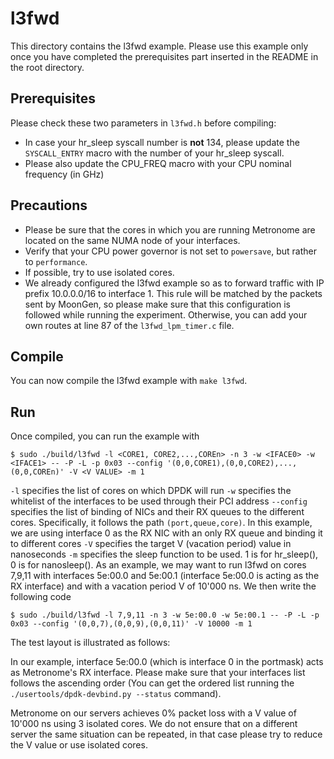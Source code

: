 # l3fwd
This directory contains the l3fwd example. Please use this example only once you have completed the prerequisites part inserted in the README in the root directory.
## Prerequisites
Please check these two parameters in ```l3fwd.h``` before compiling:
* In case your hr_sleep syscall number is **not** 134, please update the ```SYSCALL_ENTRY``` macro with the number of your hr_sleep syscall.
* Please also update the CPU_FREQ macro with your CPU nominal frequency (in GHz)
## Precautions
* Please be sure that the cores in which you are running Metronome are located on the same NUMA node of your interfaces.
* Verify that your CPU power governor is not set to ```powersave```, but rather to  ```performance```.
* If possible, try to use isolated cores.
* We already configured the l3fwd example so as to forward traffic with IP prefix 10.0.0.0/16 to interface 1. This rule will be matched by the packets sent by MoonGen, so please make sure that this configuration is followed while running the experiment. Otherwise, you can add your own routes at line 87 of the ```l3fwd_lpm_timer.c``` file.
## Compile
You can now compile the l3fwd example with ```make l3fwd```.
## Run
Once compiled, you can run the example with
```(bash)
$ sudo ./build/l3fwd -l <CORE1, CORE2,...,COREn> -n 3 -w <IFACE0> -w <IFACE1> -- -P -L -p 0x03 --config '(0,0,CORE1),(0,0,CORE2),...,(0,0,COREn)' -V <V VALUE> -m 1
```
```-l``` specifies the list of cores on which DPDK will run
```-w``` specifies the whitelist of the interfaces to be used through their PCI address
```--config``` specifies the list of binding of NICs and their RX queues to the different cores. Specifically, it follows the path `(port,queue,core)`. In this example, we are using interface 0 as the RX NIC with an only RX queue and binding it to different cores
```-V``` specifies the target V (vacation period) value in nanoseconds
```-m``` specifies the sleep function to be used. 1 is for hr_sleep(), 0 is for nanosleep().
As an example, we may want to run l3fwd on cores 7,9,11 with interfaces 5e:00.0 and 5e:00.1 (interface 5e:00.0 is acting as the RX interface) and with a vacation period V of 10'000 ns. We then write the following code
```(bash)
$ sudo ./build/l3fwd -l 7,9,11 -n 3 -w 5e:00.0 -w 5e:00.1 -- -P -L -p 0x03 --config '(0,0,7),(0,0,9),(0,0,11)' -V 10000 -m 1
```
The test layout is illustrated as follows:

In our example, interface 5e:00.0 (which is interface 0 in the portmask) acts as Metronome's RX interface. Please make sure that your interfaces list follows the ascending order (You can get the ordered list running the ```./usertools/dpdk-devbind.py --status``` command).

Metronome on our servers achieves 0% packet loss with a V value of 10'000 ns using 3 isolated cores. We do not ensure that on a different server the same situation can be repeated, in that case please try to reduce the V value or use isolated cores.
